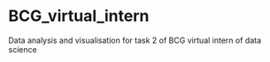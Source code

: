 # BCG_virtual_intern
Data analysis and visualisation for task 2 of BCG virtual intern of data science
